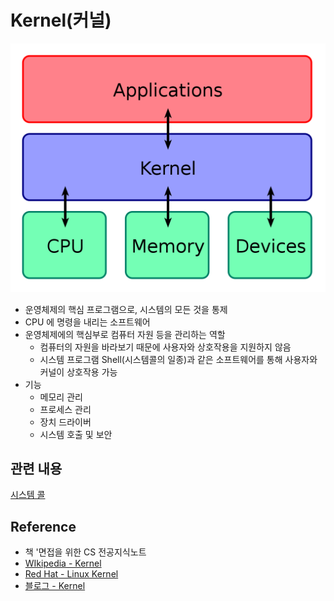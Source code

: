 # Kernel(커널)
![Kernel](../Image/OS/Kernel.png)
- 운영체제의 핵심 프로그램으로, 시스템의 모든 것을 통제
- CPU 에 명령을 내리는 소프트웨어
- 운영체제에의 핵심부로 컴퓨터 자원 등을 관리하는 역할
    - 컴퓨터의 자원을 바라보기 때문에 사용자와 상호작용을 지원하지 않음
    - 시스템 프로그램 Shell(시스템콜의 일종)과 같은 소프트웨어를 통해 사용자와 커널이 상호작용 가능
- 기능
    - 메모리 관리
    - 프로세스 관리
    - 장치 드라이버
    - 시스템 호출 및 보안

## 관련 내용
[시스템 콜](./System_Call.md)

## Reference
- 책 '면접을 위한 CS 전공지식노트
- [WIkipedia - Kernel](https://ko.wikipedia.org/wiki/%EC%BB%A4%EB%84%90_(%EC%BB%B4%ED%93%A8%ED%8C%85))
- [Red Hat - Linux Kernel](https://www.redhat.com/ko/topics/linux/what-is-the-linux-kernel)
- [블로그 - Kernel](https://medium.com/@su_bak/os-%EC%BB%A4%EB%84%90-kernel-%EC%9D%B4%EB%9E%80-b6b8aae8d0b4)